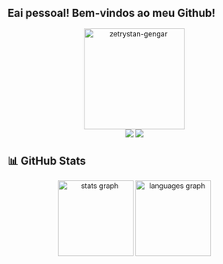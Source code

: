 ## Eai pessoal! Bem-vindos ao meu Github!

<div align="center">
  
  

 
<img src="https://github.com/user-attachments/assets/7e97de43-da45-4e49-9c96-a145abcead06" alt="zetrystan-gengar" width="200">

<div align="center">
  <a href="https://www.linkedin.com/in/andr%C3%A9-xavier-672a90226/" target="_blank"><img src="https://img.shields.io/badge/-LinkedIn-%230077B5?style=for-the-badge&logo=linkedin&logoColor=white" target="_blank"></a>
  <a href="https://www.instagram.com/drexavier.1/" target="_blank"><img src="https://img.shields.io/badge/-Instagram-%23E1306C?style=for-the-badge&logo=instagram&logoColor=white" target="_blank"></a>
</div>

</div>

## 📊 GitHub Stats

  <div align="center">
  <img src="https://github-readme-stats.vercel.app/api?username=AndreRibeiroXavier&hide_title=false&hide_rank=false&show_icons=true&include_all_commits=true&count_private=true&disable_animations=false&theme=midnight-purple&hide_border=true"" height="150" alt="stats graph"  />
  <img src="https://github-readme-stats.vercel.app/api/top-langs?username=AndreRibeiroXavier&locale=en&hide_title=false&layout=compact&card_width=320&langs_count=5&theme=midnight-purple&hide_border=true"" height="150" alt="languages graph"  />
</div>




